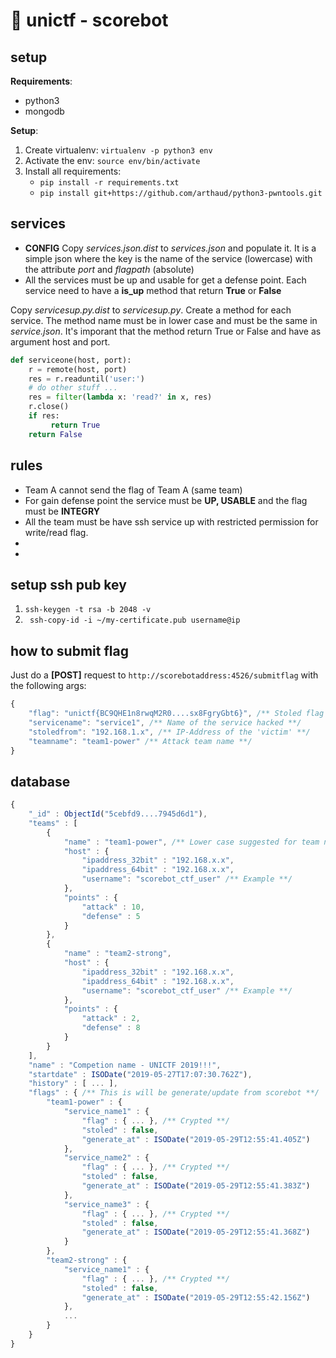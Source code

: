 # 🎯 unictf - scorebot

## setup

**Requirements**:
- python3
- mongodb

**Setup**:
1) Create virtualenv: `virtualenv -p python3 env`
2) Activate the env: `source env/bin/activate`
3) Install all requirements:
   - `pip install -r requirements.txt`
   - `pip install git+https://github.com/arthaud/python3-pwntools.git`

## services
- **CONFIG** Copy _services.json.dist_ to _services.json_ and populate it. It is a simple json where the key is the name of the service (lowercase) with the attribute _port_ and _flagpath_ (absolute)
- All the services must be up and usable for get a defense point. Each service need to have a **is_up** method that return **True** or **False**

Copy _servicesup.py.dist_ to _servicesup.py_. Create a method for each service. The method name must be in lower case and must be the same in _service.json_. It's imporant that the method return True or False and have as argument host and port.
```python
def serviceone(host, port):
    r = remote(host, port)
    res = r.readuntil('user:')
    # do other stuff ...
    res = filter(lambda x: 'read?' in x, res)
    r.close()
    if res:
	     return True
    return False
```

## rules
- Team A cannot send the flag of Team A (same team)
- For gain defense point the service must be **UP, USABLE** and the flag must be **INTEGRY**
- All the team must be have ssh service up with restricted permission for write/read flag.
-
-

## setup ssh pub key
1.  ```ssh-keygen -t rsa -b 2048 -v```
2.  ``` ssh-copy-id -i ~/my-certificate.pub username@ip```

## how to submit flag
Just do a **[POST]** request to `http://scorebotaddress:4526/submitflag` with the following args:
```javascript
{
    "flag": "unictf{BC9QHE1n8rwqM2R0....sx8FgryGbt6}", /** Stoled flag **/
    "servicename": "service1", /** Name of the service hacked **/
    "stoledfrom": "192.168.1.x", /** IP-Address of the 'victim' **/
    "teamname": "team1-power" /** Attack team name **/
}
```


## database
```javascript
{
    "_id" : ObjectId("5cebfd9....7945d6d1"),
    "teams" : [
        {
            "name" : "team1-power", /** Lower case suggested for team name **/
            "host" : {
                "ipaddress_32bit" : "192.168.x.x",
                "ipaddress_64bit" : "192.168.x.x",
                "username": "scorebot_ctf_user" /** Example **/
            },
            "points" : {
                "attack" : 10,
                "defense" : 5
            }
        },
        {
            "name" : "team2-strong",
            "host" : {
                "ipaddress_32bit" : "192.168.x.x",
                "ipaddress_64bit" : "192.168.x.x",
                "username": "scorebot_ctf_user" /** Example **/
            },
            "points" : {
                "attack" : 2,
                "defense" : 8
            }
        }
    ],
    "name" : "Competion name - UNICTF 2019!!!",
    "startdate" : ISODate("2019-05-27T17:07:30.762Z"),
    "history" : [ ... ],
    "flags" : { /** This is will be generate/update from scorebot **/
        "team1-power" : {
            "service_name1" : {
                "flag" : { ... }, /** Crypted **/
                "stoled" : false,
                "generate_at" : ISODate("2019-05-29T12:55:41.405Z")
            },
            "service_name2" : {
                "flag" : { ... }, /** Crypted **/
                "stoled" : false,
                "generate_at" : ISODate("2019-05-29T12:55:41.383Z")
            },
            "service_name3" : {
                "flag" : { ... }, /** Crypted **/
                "stoled" : false,
                "generate_at" : ISODate("2019-05-29T12:55:41.368Z")
            }
        },
        "team2-strong" : {
            "service_name1" : {
                "flag" : { ... }, /** Crypted **/
                "stoled" : false,
                "generate_at" : ISODate("2019-05-29T12:55:42.156Z")
            },
            ...
        }
    }
}
```
